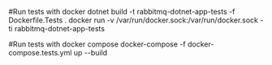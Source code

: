 

#Run tests with docker
dotnet build -t rabbitmq-dotnet-app-tests -f Dockerfile.Tests .
docker run -v /var/run/docker.sock:/var/run/docker.sock -ti rabbitmq-dotnet-app-tests

#Run tests with docker compose
docker-compose -f docker-compose.tests.yml up --build